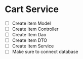 # Cart Service

- [ ] Create item Model
- [ ] Create Item Controller
- [ ] Create Item Dao
- [ ] Create Item DTO
- [ ] Create Item Service
- [ ] Make sure to connect database
